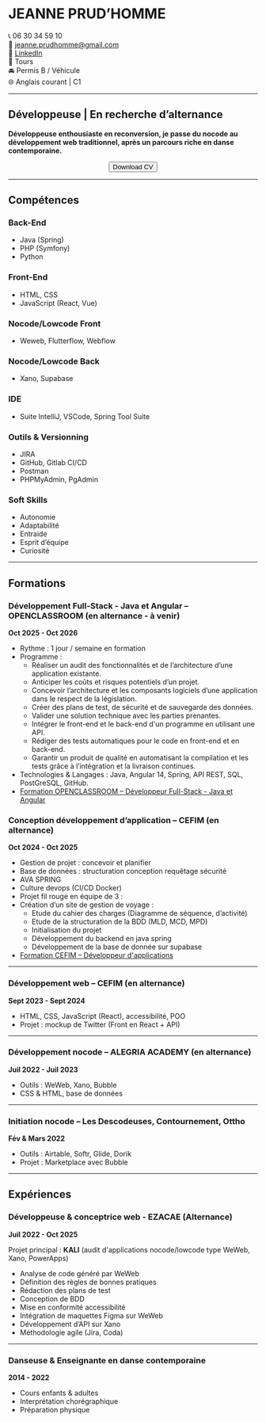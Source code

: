 # JEANNE PRUD’HOMME

📞 06 30 34 59 10  
📧 jeanne.prudhomme@gmail.com  
🔗 [LinkedIn](https://www.linkedin.com/in/jeanne-prudhomme/)  
📍 Tours  
🚘 Permis B / Véhicule  
🌐 Anglais courant | C1  

---

## Développeuse | En recherche d’alternance
**Développeuse enthousiaste en reconversion, je passe du nocode au développement web traditionnel, après un parcours riche en danse contemporaine.**

<p align="center">
  <a href="CV_Jeanne_PRUDHOMME.pdf" download>
    <button>Download CV</button>
  </a>
</p>

---

## Compétences

### Back-End
- Java (Spring)
- PHP (Symfony)
- Python

### Front-End
- HTML, CSS
- JavaScript (React, Vue)

### Nocode/Lowcode Front
- Weweb, Flutterflow, Webflow

### Nocode/Lowcode Back
- Xano, Supabase

### IDE
- Suite IntelliJ, VSCode, Spring Tool Suite

### Outils & Versionning
- JIRA
- GitHub, Gitlab CI/CD
- Postman
- PHPMyAdmin, PgAdmin

### Soft Skills
- Autonomie
- Adaptabilité
- Entraide
- Esprit d’équipe
- Curiosité

---

## Formations

### Développement Full-Stack - Java et Angular – OPENCLASSROOM  (en alternance - à venir)
**Oct 2025 - Oct 2026**

- Rythme : 1 jour / semaine en formation
- Programme :
  - Réaliser un audit des fonctionnalités et de l’architecture d’une application existante. 
  - Anticiper les coûts et risques potentiels d’un projet. 
  - Concevoir l’architecture et les composants logiciels d’une application dans le respect de la législation. 
  - Créer des plans de test, de sécurité et de sauvegarde des données. 
  - Valider une solution technique avec les parties prenantes. 
  - Intégrer le front-end et le back-end d'un programme en utilisant une API. 
  - Rédiger des tests automatiques pour le code en front-end et en back-end. 
  - Garantir un produit de qualité en automatisant la compilation et les tests grâce à l’intégration et la livraison continues. 
- Technologies & Langages : Java, Angular 14, Spring, API REST, SQL, PostGreSQL, GitHub.
- [Formation OPENCLASSROOM – Développeur Full-Stack - Java et Angular](https://openclassrooms.com/fr/paths/533-developpeur-full-stack-java-et-angular)


### Conception développement d’application – CEFIM  (en alternance)
**Oct 2024 - Oct 2025**

- Gestion de projet : concevoir et planifier
- Base de données : structuration conception requêtage sécurité
- AVA SPRING
- Culture devops (CI/CD Docker)
- Projet fil rouge en équipe de 3 :
- Création d’un site de gestion de voyage :
  - Etude du cahier des charges (Diagramme de séquence, d’activité)
  - Etude de la structuration de la BDD (MLD, MCD, MPD)
  - Initialisation du projet
  - Développement du backend en java spring
  - Développement de la base de donnée sur supabase
- [Formation CEFIM – Développeur d'applications](https://www.cefim.eu/formations/formation-concepteur-developpeur-dapplications/)

---

### Développement web – CEFIM (en alternance)
**Sept 2023 - Sept 2024**

- HTML, CSS, JavaScript (React), accessibilité, POO
- Projet : mockup de Twitter (Front en React + API)

---

### Développement nocode – ALEGRIA ACADEMY  (en alternance)
**Juil 2022 - Juil 2023**

- Outils : WeWeb, Xano, Bubble
- CSS & HTML, base de données

---

### Initiation nocode – Les Descodeuses, Contournement, Ottho  
**Fév & Mars 2022**

- Outils : Airtable, Softr, Glide, Dorik
- Projet : Marketplace avec Bubble

---

## Expériences

### Développeuse & conceptrice web - **EZACAE** (Alternance)  
**Juil 2022 - Oct 2025**

Projet principal : **KALI** (audit d'applications nocode/lowcode type WeWeb, Xano, PowerApps)  
- Analyse de code généré par WeWeb  
- Définition des règles de bonnes pratiques  
- Rédaction des plans de test  
- Conception de BDD  
- Mise en conformité accessibilité  
- Intégration de maquettes Figma sur WeWeb  
- Développement d’API sur Xano  
- Méthodologie agile (Jira, Coda)

---

### Danseuse & Enseignante en danse contemporaine  
**2014 - 2022**

- Cours enfants & adultes  
- Interprétation chorégraphique  
- Préparation physique
